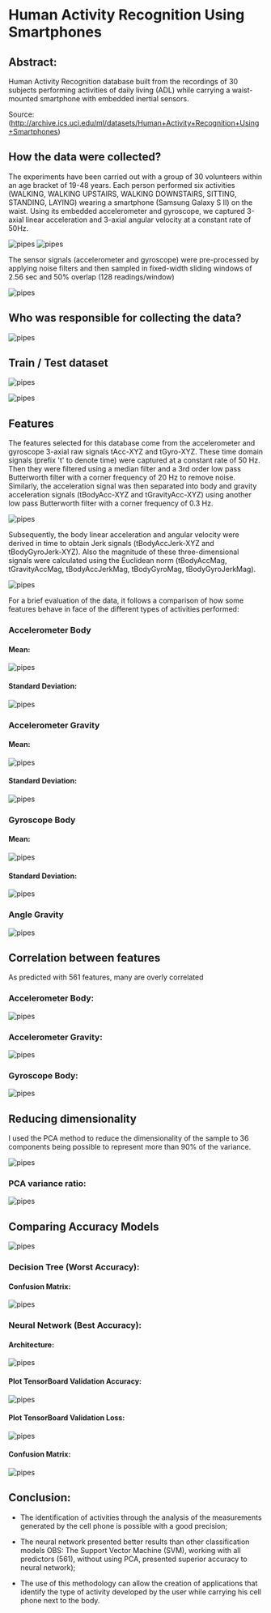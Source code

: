 # Human Activity Recognition Using Smartphones

## Abstract:

Human Activity Recognition database built from the recordings of 30 subjects performing activities of daily living (ADL) while carrying a waist-mounted smartphone with embedded inertial sensors.

Source:
(http://archive.ics.uci.edu/ml/datasets/Human+Activity+Recognition+Using+Smartphones)

## How the data were collected?

The experiments have been carried out with a group of 30 volunteers within an age bracket of 19-48 years. Each person performed six activities (WALKING, WALKING UPSTAIRS, WALKING DOWNSTAIRS, SITTING, STANDING, LAYING) wearing a smartphone (Samsung Galaxy S II) on the waist. Using its embedded accelerometer and gyroscope, we captured 3-axial linear acceleration and 3-axial angular velocity at a constant rate of 50Hz.

![pipes](images/samsung_galaxy_II.jpg)
![pipes](images/phone_waist.jpeg)

The sensor signals (accelerometer and gyroscope) were pre-processed by applying noise filters and then sampled in fixed-width sliding windows of 2.56 sec and 50% overlap (128 readings/window)

![pipes](images/acc_gyro.png)

## Who was responsible for collecting the data?

![pipes](images/Map.png)

## Train / Test dataset

![pipes](images/Train_Test.png)

![pipes](images/Train_Test2.png)

## Features

The features selected for this database come from the accelerometer and gyroscope 3-axial raw signals tAcc-XYZ and tGyro-XYZ. These time domain signals (prefix 't' to denote time) were captured at a constant rate of 50 Hz. Then they were filtered using a median filter and a 3rd order low pass Butterworth filter with a corner frequency of 20 Hz to remove noise. Similarly, the acceleration signal was then separated into body and gravity acceleration signals (tBodyAcc-XYZ and tGravityAcc-XYZ) using another low pass Butterworth filter with a corner frequency of 0.3 Hz.

![pipes](images/features.png)

Subsequently, the body linear acceleration and angular velocity were derived in time to obtain Jerk signals (tBodyAccJerk-XYZ and tBodyGyroJerk-XYZ). Also the magnitude of these three-dimensional signals were calculated using the Euclidean norm (tBodyAccMag, tGravityAccMag, tBodyAccJerkMag, tBodyGyroMag, tBodyGyroJerkMag).

![pipes](images/features2.png)

For a brief evaluation of the data, it follows a comparison of how some features behave in face of the different types of activities performed:

### Accelerometer Body

#### Mean:

![pipes](images/acc_body_mean.png)

#### Standard Deviation:

![pipes](images/acc_body_std.png)

### Accelerometer Gravity

#### Mean:

![pipes](images/acc_grav_mean.png)

#### Standard Deviation:

![pipes](images/acc_grav_std.png)

### Gyroscope Body

#### Mean:

![pipes](images/gyro_body_mean.png)

#### Standard Deviation:

![pipes](images/gyro_body_std.png)

### Angle Gravity

![pipes](images/angles.png)

## Correlation between features

As predicted with 561 features, many are overly correlated

### Accelerometer Body:

![pipes](images/correlation_Acc_Body.png)

### Accelerometer Gravity:

![pipes](images/correlation_Acc_grav.png)

### Gyroscope Body:

![pipes](images/correlation_Gyro.png)

## Reducing dimensionality

I used the PCA method to reduce the dimensionality of the sample to 36 components being possible to represent more than 90% of the variance.

![pipes](images/PCA_36.png)

### PCA variance ratio:

![pipes](images/PCA_variance.png)

## Comparing Accuracy Models

![pipes](images/Comparing_Models.png)

### Decision Tree (Worst Accuracy):

#### Confusion Matrix:

![pipes](images/Decision_Tree_accuracy.png)

### Neural Network (Best Accuracy):

#### Architecture:

![pipes](images/neural_network_architecture.png)

#### Plot TensorBoard Validation Accuracy:

![pipes](images/Plot_TensorBoard01.png)

#### Plot TensorBoard Validation Loss:

![pipes](images/Plot_TensorBoard02.png)

#### Confusion Matrix:

![pipes](images/neural_network_accuracy.png)

## Conclusion:

- The identification of activities through the analysis of the measurements generated by the cell phone is possible with a good precision;

- The neural network presented better results than other classification models
    OBS: The Support Vector  Machine (SVM), working with all predictors (561), without using PCA, presented superior accuracy to neural network);

- The use of this methodology can allow the creation of applications that identify the type of activity developed by the user while carrying his cell phone next to the body.
